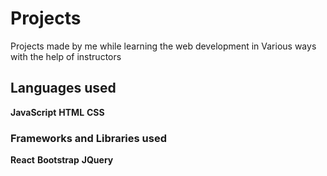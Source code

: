 # Projects

Projects made by me while learning the web development in Various ways with the help of instructors

## Languages used
**JavaScript**
**HTML**
**CSS**

### Frameworks and Libraries used
**React**
**Bootstrap**
**JQuery**
